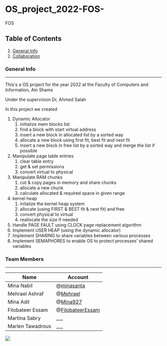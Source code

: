 # OS_project_2022-FOS-
FOS

## Table of Contents
1. [General Info](#general-info)
2. [Collaboration](#Team-Members)

### General Info
***
This's a OS project for the year 2022 at the Faculty of Computers and Information, Ain Shams

Under the supervision Dr, Ahmed Salah

In this project we created 

1. Dynamic Allocator
    1. initialize mem blocks list
    2. find a block with start virtual address
    3. insert a new block in allocated list by a sorted way
    4. allocate a new block using first fit, best fit and next fit 
    5. insert a new block in free list by a sorted way and merge the list if possible
2. Manipulate page table entries
    1. clear table entry
    2. get & set permissions
    3. convert virtual to physical
3. Manipulate RAM chunks
    1. cut & copy pages in memory and share chunks 
    2. allocate a new chunk
    3. calculate allocated & required space in given range
4. kernel heap 
    1. initalize the kernel heap system
    2. allocate (using FIRST & BEST fit & next fit) and free 
    3. convert physical to virtual
    4. reallocate the size if needed
5. Handle PAGE FAULT using CLOCK page replacement algorithm
6. Implement USER HEAP (using the dynamic allocator) 
7. Implement SHARING to share variables between various processes
8. Implement SEMAPHORES to enable OS to protect processes’ shared variables


### Team Members
***
| Name  | Account |
| ----- | ------- |
| Mina Nabil  | @<a href="https://github.com/minasanta/" target="_blank">minasanta</a> |
| Mehrael Ashraf  | @<a href="https://github.com/Mehrael/" Mina927="_blank">Mehrael</a> |
| Mina Adil  | @<a href="https://github.com/minasanta/" Mina927="_blank">Mina927</a> |
| Filobateer Essam  | @<a href="https://github.com/FilobateerEssam/" target="_blank">FilobateerEssam</a> |
| Martina Sabry  | ___ |
| Marlen Tawadrous  | ___ |
<a href="https://github.com/minasanta/OS_project_2022-FOS-">
  <img src="https://contrib.rocks/image?repo=minasanta/OS_project_2022-FOS-" />
</a> 
